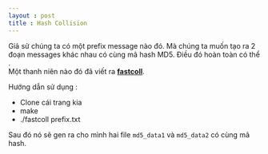```yaml
---
layout : post 
title : Hash Collision 
--- 
```


Giả sử chúng ta có một prefix message nào đó. Mà chúng ta muốn tạo ra 2 đoạn messages khác nhau có cùng mã hash MD5. Điều đó hoàn toàn có thể .   
Một thanh niên nào đó đã viết ra [**fastcoll**](https://github.com/upbit/clone-fastcoll).   

Hướng dẫn sử dụng :   
 - Clone cái trang kia 
 - make 
 - ./fastcoll prefix.txt 

Sau đó nó sẽ gen ra cho mình hai file ```md5_data1``` và ```md5_data2``` có cùng mã hash.  

